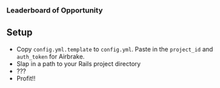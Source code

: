 ### Leaderboard of Opportunity

## Setup

  * Copy `config.yml.template` to `config.yml`. Paste in the `project_id` and `auth_token` for Airbrake.
  * Slap in a path to your Rails project directory
  * ???
  * Profit!!
